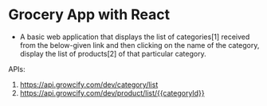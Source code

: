# Grocery App with React

- A basic web application that displays the list of categories[1] received from the below-given link and then clicking on the name of the category, display the list of products[2] of that particular category.

APIs:

1) https://api.growcify.com/dev/category/list
2) https://api.growcify.com/dev/product/list/{{categoryId}}